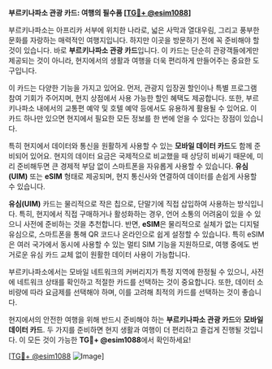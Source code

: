 **부르키나파소 관광 카드: 여행의 필수품 [[TG💪+ @esim1088](https://t.me/s/esim1088)]**

부르키나파소는 아프리카 서부에 위치한 나라로, 넓은 사막과 열대우림, 그리고 풍부한 문화를 자랑하는 매력적인 여행지입니다. 하지만 이곳을 방문하기 전에 꼭 준비해야 할 것이 있습니다. 바로 **부르키나파소 관광 카드**입니다. 이 카드는 단순히 관광객들에게만 제공되는 것이 아니라, 현지에서의 생활과 여행을 더욱 편리하게 만들어주는 중요한 도구입니다.

이 카드는 다양한 기능을 가지고 있어요. 먼저, 관광지 입장권 할인이나 특별 프로그램 참여 기회가 주어지며, 현지 상점에서 사용 가능한 할인 혜택도 제공합니다. 또한, 부르키나파소 내에서의 교통편 예약 및 호텔 예약 등에서도 유용하게 활용될 수 있어요. 이 카드 하나만 있으면 현지에서 필요한 모든 정보를 한 번에 얻을 수 있다는 장점이 있습니다.

특히 현지에서 데이터와 통신을 원활하게 사용할 수 있는 **모바일 데이터 카드**도 함께 준비되어 있어요. 현지의 데이터 요금은 국제적으로 비교했을 때 상당히 비싸기 때문에, 미리 준비해두면 큰 경제적 부담 없이 스마트폰을 자유롭게 사용할 수 있습니다. **유심(UIM)** 또는 **eSIM** 형태로 제공되며, 현지 통신사와 연결하여 데이터를 손쉽게 사용할 수 있습니다.

**유심(UIM)** 카드는 물리적으로 작은 칩으로, 단말기에 직접 삽입하여 사용하는 방식입니다. 특히, 현지에서 직접 구매하거나 활성화하는 경우, 언어 소통의 어려움이 있을 수 있으니 사전에 준비하는 것을 추천합니다. 반면, **eSIM**은 물리적으로 실체가 없는 디지털 유심으로, 스마트폰을 통해 QR 코드나 온라인으로 쉽게 설정할 수 있습니다. 특히 eSIM은 여러 국가에서 동시에 사용할 수 있는 멀티 SIM 기능을 지원하므로, 여행 중에도 번거로운 유심 카드 교체 없이 원활한 데이터 사용이 가능합니다.

부르키나파소에서는 모바일 네트워크의 커버리지가 특정 지역에 한정될 수 있으니, 사전에 네트워크 상태를 확인하고 적절한 카드를 선택하는 것이 중요합니다. 또한, 데이터 소비량에 따라 요금제를 선택해야 하며, 이를 고려해 최적의 카드를 선택하는 것이 좋습니다.

현지에서의 안전한 여행을 위해 반드시 준비해야 하는 **부르키나파소 관광 카드**와 **모바일 데이터 카드**. 두 가지를 준비하면 현지 생활과 여행이 더 편리하고 즐겁게 진행될 것입니다. 이 모든 것이 가능한 **TG💪+ @esim1088**에서 확인하세요!

[[TG💪+ @esim1088](https://t.me/s/esim1088) ![Image](https://i.postimg.cc/Y0z9fWf4/image.png)]